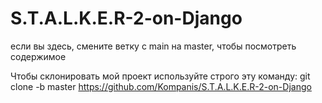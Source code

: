 # S.T.A.L.K.E.R-2-on-Django
если вы здесь, смените ветку с main на master, чтобы посмотреть содержимое


Чтобы склонировать мой проект используйте строго эту команду: git clone -b master https://github.com/Kompanis/S.T.A.L.K.E.R-2-on-Django

